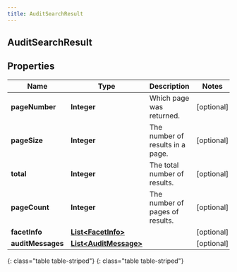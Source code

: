 ```yaml
---
title: AuditSearchResult
---
```

## AuditSearchResult


## Properties

| Name | Type | Description | Notes |
| ------------ | ------------- | ------------- | ------------- |
| **pageNumber** | **Integer** | Which page was returned. |  [optional] |
| **pageSize** | **Integer** | The number of results in a page. |  [optional] |
| **total** | **Integer** | The total number of results. |  [optional] |
| **pageCount** | **Integer** | The number of pages of results. |  [optional] |
| **facetInfo** | [**List&lt;FacetInfo&gt;**](FacetInfo.html) |  |  [optional] |
| **auditMessages** | [**List&lt;AuditMessage&gt;**](AuditMessage.html) |  |  [optional] |
{: class="table table-striped"}
{: class="table table-striped"}


